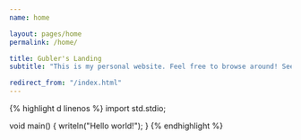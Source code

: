 ```yaml
---
name: home

layout: pages/home
permalink: /home/

title: Gubler's Landing
subtitle: "This is my personal website. Feel free to browse around! See the links above for different sections of the site."

redirect_from: "/index.html"
---
```

{% highlight d linenos %}
import std.stdio;

void main()
{
    writeln("Hello world!");
}
{% endhighlight %}
